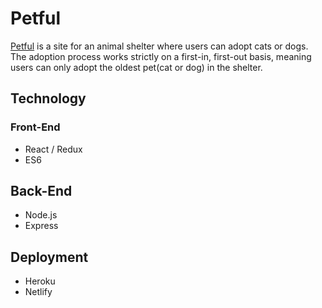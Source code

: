 # Petful

[Petful](http://nostalgic-elion-4e41f5.netlify.com "Petful Website") is a site for an animal shelter where users can adopt cats or dogs. The adoption process works strictly on a first-in, first-out basis, meaning users can only adopt the oldest pet(cat or dog) in the shelter.


## Technology
### Front-End
- React / Redux
- ES6

## Back-End

- Node.js
- Express

## Deployment

- Heroku
- Netlify